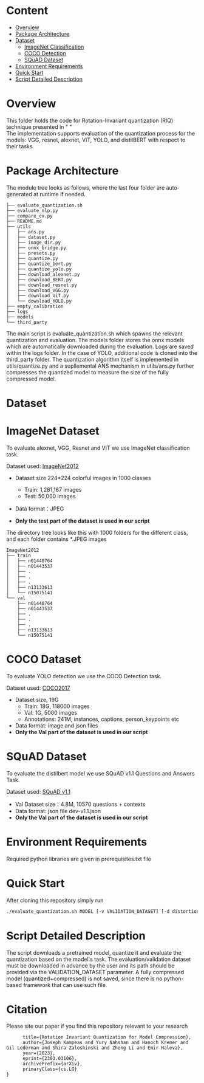 # Content

<!-- TOC -->

- [Overview](#overview)
- [Package Architecture](#model-architecture)
- [Dataset](#dataset)
  - [ImageNet Classification](#ImageNet)
  - [COCO Detection](#COCO)
  - [SQuAD Dataset](#SQuAD)
- [Environment Requirements](#environment-requirements)
- [Quick Start](#quick-start)
- [Script Detailed Description](#script-detailed-description)

<!-- /TOC -->

# Overview

This folder holds the code for Rotation-Invariant quantization (RIQ) technique presented in " "   
The implementation supports evaluation of the quantization process for the models: VGG, resnet, alexnet, ViT, YOLO, and distilBERT with respect to their tasks

# Package Architecture
The module tree looks as follows, where the last four folder are auto-generated at runtime if needed.

```shell
├── evaluate_quantization.sh
├── evaluate_nlp.py
├── compare_cv.py
├── README.md
├── utils
│   ├── ans.py
│   ├── dataset.py
│   ├── image_dir.py
│   ├── onnx_bridge.py
│   ├── presets.py
│   ├── quantize.py
│   ├── quantize_bert.py
│   ├── quantize_yolo.py
│   ├── download_alexnet.py
│   ├── download_BERT.py
│   ├── download_resnet.py
│   ├── download_VGG.py
│   ├── download_ViT.py
│   └── download_YOLO.py
├── empty_calibration
├── logs
├── models
└── third_party
```
The main script is evaluate_quantization.sh which spawns the relevant quantization and evaluation.
The models folder stores the onnx models which are automatically downloaded during the evaluation.
Logs are saved within the logs folder.
In the case of YOLO, additional code is cloned into the third_party folder.
The quantization algorithm itself is implemented in utils/quantize.py and a supllemental ANS mechanism in utils/ans.py further compresses the quantized model to measure the size of the fully compressed model.

# Dataset

# ImageNet Dataset
To evaluate alexnet, VGG, Resnet and ViT we use ImageNet classification task.

Dataset used: [ImageNet2012](<https://image-net.org/challenges/LSVRC/2012/>)

- Dataset size 224*224 colorful images in 1000 classes
    - Train: 1,281,167 images  
    - Test: 50,000 images

- Data format：JPEG

- **Only the test part of the dataset is used in our script**

The directory tree looks like this with 1000 folders for the different class, and each folder contains \*.JPEG images
```shell
ImageNet2012
├── train
│   ├── n01440764
│   ├── n01443537
│   ├── .
│   ├── .
│   ├── .
│   ├── n13133613
│   └── n15075141
└── val
    ├── n01440764
    ├── n01443537
    ├── .
    ├── .
    ├── .
    ├── n13133613
    └── n15075141
```
    

# COCO Dataset
To evaluate YOLO detection we use the COCO Detection task.

Dataset used: [COCO2017](<https://cocodataset.org/#download>)

- Dataset size, 19G
    - Train: 18G, 118000 images
    - Val: 1G, 5000 images
    - Annotations: 241M, instances, captions, person_keypoints etc
- Data format: image and json files
- **Only the Val part of the dataset is used in our script**

# SQuAD Dataset
To evaluate the distilbert model we use SQuAD v1.1 Questions and Answers Task.

Dataset used: [SQuAD v1.1](<https://rajpurkar.github.io/SQuAD-explorer/explore/1.1/dev/>)

- Val Dataset size：4.8M, 10570 questions + contexts
- Data format: json file
dev-v1.1.json
- **Only the Val part of the dataset is used in our script**

# Environment Requirements
Required python libraries are given in prerequisites.txt file

# Quick Start
After cloning this repository simply run

```bash
./evaluate_quantization.sh MODEL [-v VALIDATION_DATASET] [-d distortion] [-c calibration dataset] 
```

# Script Detailed Description
The script downloads a pretrained model, quantize it and evaluate the quantization based on the model's task.
The evaluation/validation dataset must be downloaded in advance by the user and its path should be provided via the VALIDATION_DATASET parameter.
A fully compressed model (quantized+compressed) is not saved, since there is no python-based framework that can use such file.

# Citation
Please site our paper if you find this repository relevant to your research
```@article{kampeas2023rotation,
      title={Rotation Invariant Quantization for Model Compression}, 
      author={Joseph Kampeas and Yury Nahshan and Hanoch Kremer and Gil Lederman and Shira Zaloshinski and Zheng Li and Emir Haleva},
      year={2023},
      eprint={2303.03106},
      archivePrefix={arXiv},
      primaryClass={cs.LG}
}
```
